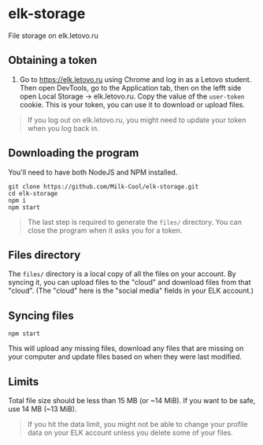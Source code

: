 # elk-storage
File storage on elk.letovo.ru

## Obtaining a token
1. Go to https://elk.letovo.ru using Chrome and log in as a Letovo student. Then open DevTools, go to the Application tab, then on the lefft side open Local Storage -> elk.letovo.ru. Copy the value of the `user-token` cookie. This is your token, you can use it to download or upload files.
> If you log out on elk.letovo.ru, you might need to update your token when you log back in.

## Downloading the program
You'll need to have both NodeJS and NPM installed.
```
git clone https://github.com/Milk-Cool/elk-storage.git
cd elk-storage
npm i
npm start
```
> The last step is required to generate the `files/` directory. You can close the program when it asks you for a token.

## Files directory
The `files/` directory is a local copy of all the files on your account. By syncing it, you can upload files to the "cloud" and download files from that "cloud". (The "cloud" here is the "social media" fields in your ELK account.)

## Syncing files
```
npm start
```
This will upload any missing files, download any files that are missing on your computer and update files based on when they were last modified.

## Limits
Total file size should be less than 15 MB (or ~14 MiB). If you want to be safe, use 14 MB (~13 MiB).
> If you hit the data limit, you might not be able to change your profile data on your ELK account unless you delete some of your files.